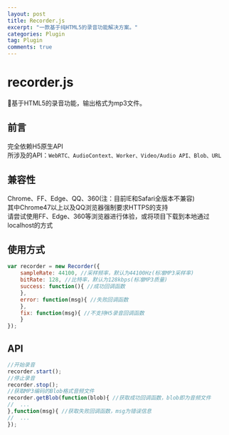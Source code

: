 ```yaml
---
layout: post
title: Recorder.js
excerpt: "一款基于纯HTML5的录音功能解决方案。"
categories: Plugin
tag: Plugin
comments: true
---
```


# recorder.js
:microphone:基于HTML5的录音功能，输出格式为mp3文件。  
## 前言
完全依赖H5原生API  
所涉及的API：`WebRTC、AudioContext、Worker、Video/Audio API、Blob、URL`  
## 兼容性
Chrome、FF、Edge、QQ、360(注：目前IE和Safari全版本不兼容)  
其中Chrome47以上以及QQ浏览器强制要求HTTPS的支持  
请尝试使用FF、Edge、360等浏览器进行体验，或将项目下载到本地通过localhost的方式  
## 使用方式

```js
var recorder = new Recorder({
    sampleRate: 44100, //采样频率，默认为44100Hz(标准MP3采样率)
    bitRate: 128, //比特率，默认为128kbps(标准MP3质量)
    success: function(){ //成功回调函数
    },
    error: function(msg){ //失败回调函数
    },
    fix: function(msg){ //不支持H5录音回调函数
    }
});
```

## API

```js
//开始录音
recorder.start();
//停止录音
recorder.stop();
//获取MP3编码的Blob格式音频文件
recorder.getBlob(function(blob){ //获取成功回调函数，blob即为音频文件
//  ...
},function(msg){ //获取失败回调函数，msg为错误信息
//  ...
});
```
